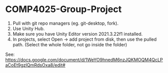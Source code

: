 # COMP4025-Group-Project
 
1. Pull with git repo managers (eg. git-desktop, fork).
2. Use Unity Hub.
3. Make sure you have Unity Editor version 2021.3.22f1 installed.
4. In projects, select Open -> add project from disk, then use the pulled path. (Select the whole folder, not go inside the folder)

See: https://docs.google.com/document/d/1WeYO9hnedM6nzJQKMOQM4QcLPaCoEt9gzlQmRdsOxa8/edit#
